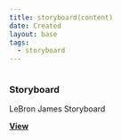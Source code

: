 ```yaml
---
title: storyboard(content)
date: Created
layout: base
tags:
  - storyboard
---
```


<section class="grid">     
    <article class="card">
      <div class="card__img"><img src="/images/images/15.png" alt=""></div>
      <div class="card__content">
        <h1 class="card__header">Storyboard</h1>
        <p class="card__text">LeBron James Storyboard</p>
        <a href="/storyboard" class="card__btn"><strong>View</strong></a> 
      </div>
    </article>
 </section>

